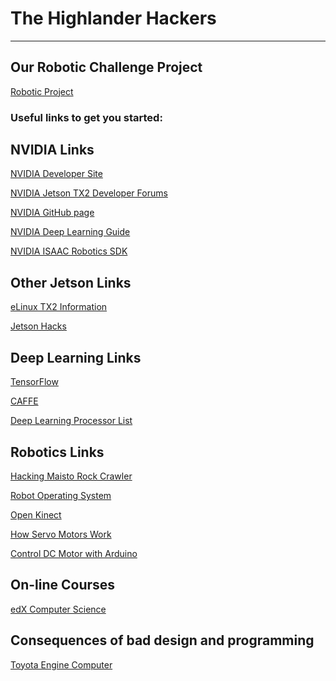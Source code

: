 # The Highlander Hackers
-------------------------------------------------------------------

## Our Robotic Challenge Project
[Robotic Project](https://github.com/dschmenk/Highlander-Hackers/blob/master/doc/HH-Robot.md)

### Useful links to get you started:
NVIDIA Links
------------
[NVIDIA Developer Site](https://developer.nvidia.com/)

[NVIDIA Jetson TX2 Developer Forums](https://devtalk.nvidia.com/default/board/188/jetson-tx2/)

[NVIDIA GitHub page](https://github.com/nvidia)

[NVIDIA Deep Learning Guide](https://github.com/dusty-nv/jetson-inference)

[NVIDIA ISAAC Robotics SDK](https://blogs.nvidia.com/blog/2018/03/27/isaac-robotics-sdk)

Other Jetson Links
------------------
[eLinux TX2 Information](https://elinux.org/Jetson_TX2)

[Jetson Hacks](http://www.jetsonhacks.com/)

Deep Learning Links
-------------------
[TensorFlow](https://www.tensorflow.org/)

[CAFFE](http://caffe.berkeleyvision.org/)

[Deep Learning Processor List](https://github.com/basicmi/Deep-Learning-Processor-List/blob/master/README.md)

Robotics Links
--------------

[Hacking Maisto Rock Crawler](http://www.instructables.com/id/Arduino-Xbox-RC-Car-Hack-Maisto-Rock-Crawler/)

[Robot Operating System](http://www.ros.org/)

[Open Kinect](https://openkinect.org/wiki/Getting_Started)

[How Servo Motors Work](https://www.jameco.com/Jameco/workshop/howitworks/how-servo-motors-work.html)

[Control DC Motor with Arduino](https://howtomechatronics.com/tutorials/arduino/arduino-dc-motor-control-tutorial-l298n-pwm-h-bridge/)

On-line Courses
---------------
[edX Computer Science](https://www.edx.org/course?subject=Computer%20Science)

Consequences of bad design and programming
------------------------------------------
[Toyota Engine Computer](http://www.safetyresearch.net/blog/articles/toyota-unintended-acceleration-and-big-bowl-“spaghetti”-code)
